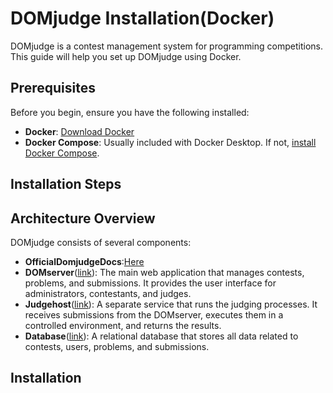 # DOMjudge Installation(Docker)

DOMjudge is a contest management system for programming competitions. This guide will help you set up DOMjudge using Docker.

## Prerequisites

Before you begin, ensure you have the following installed:

- **Docker**: [Download Docker](https://www.docker.com/get-started)
- **Docker Compose**: Usually included with Docker Desktop. If not, [install Docker Compose](https://docs.docker.com/compose/install/).

## Installation Steps


## Architecture Overview

DOMjudge consists of several components:
- **OfficialDomjudgeDocs**:[Here](https://www.domjudge.org/docs/manual/main/overview.html) 
- **DOMserver**([link](https://hub.docker.com/r/domjudge/domserver)): The main web application that manages contests, problems, and submissions. It provides the user interface for administrators, contestants, and judges.
- **Judgehost**([link](https://hub.docker.com/r/domjudge/judgehost)): A separate service that runs the judging processes. It receives submissions from the DOMserver, executes them in a controlled environment, and returns the results.
- **Database**([link](https://hub.docker.com/_/mariadb)): A relational database that stores all data related to contests, users, problems, and submissions.

## Installation
